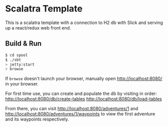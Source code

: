 # Scalatra Template #

This is a scalatra template with a connection to H2 db with Slick and serving up a react/redux web front end.

## Build & Run ##

```sh
$ cd spool
$ ./sbt
> jetty:start
> browse
```

If `browse` doesn't launch your browser, manually open [http://localhost:8080/](http://localhost:8080/) in your browser.

For first time use, you can create and populate the db by visiting in order:
 [http://localhost:8080/db/create-tables](http://localhost:8080/db/create-tables)
 [http://localhost:8080/db/load-tables](http://localhost:8080/db/load-tables)

From there, you can visit [http://localhost:8080/adventures/1](http://localhost:8080/adventures/1) and [http://localhost:8080/adventures/1/waypoints](http://localhost:8080/adventures/1/waypoints) to view the first adventure and its waypoints respectively.


